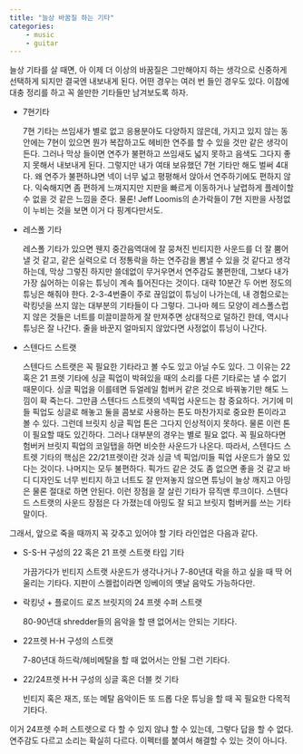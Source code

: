 ```yaml
---
title: "늘상 바꿈질 하는 기타"
categories:
    - music
    - guitar
---
```


늘상 기타를 살 때면, 아 이제 더 이상의 바꿈질은 그만해야지 하는 생각으로 신중하게 선택하게 되지만 결국엔 내보내게 된다. 어떤 경우는 여러 번 들인 경우도 있다. 이참에 대충 정리를 하고 꼭 쓸만한 기타들만 남겨보도록 하자.

- 7현기타

   7현 기타는 쓰임새가 별로 없고 응용분야도 다양하지 않은데, 가지고 있지 않는 동안에는 7현이 있으면 뭔가 복잡하고도 헤비한 연주를 할 수 있을 것만 같은 생각이 든다. 그러나 막상 들이면 연주가 불편하고 쓰임새도 넓지 못하고 음색도 그다지 좋지 못해서 내보내게 된다. 그렇지만 내가 여태 보유했던 7현 기타만 해도 벌써 4대다. 왜 연주가 불편하냐면 넥이 너무 넓고 평평해서 앉아서 연주하기에도 편하지 않다. 익숙해지면 좀 편하게 느껴지지만 지판을 빠르게 이동하거나 날렵하게 플레이할 수 없을 것 같은 느낌을 준다. 물론! Jeff Loomis의 손가락들이 7현 지판을 사정없이 누비는 것을 보면 이거 다 핑계다만서도.

- 레스폴 기타

   레스폴 기타가 있으면 웬지 중간음역대에 잘 뭉쳐진 빈티지한 사운드를 더 잘 뿜어낼 것 같고, 같은 실력으로 더 정통락을 하는 연주감을 뽐낼 수 있을 것 같다고 생각하는데, 막상 그렇진 하지만 쓸데없이 무거우면서 연주감도 불편한데, 그보다 내가 가장 싫어하는 이유는 튜닝이 계속 틀어진다는 것이다. 대략 10분간 두 어번 정도의 튜닝은 해줘야 한다. 2-3-4번줄이 주로 끊임없이 튜닝이 나가는데, 내 경험으로는 락킹넛을 쓰지 않는 대부분의 기타들이 다 그렇다. 그나마 헤드 모양이 레스폴스럽지 않은 것들은 너트를 미끌미끌하게 잘 만져주면 상대적으로 덜하긴 한데, 역시나 튜닝은 잘 나간다. 줄을 바꾼지 얼마되지 않았다면 사정없이 튜닝이 나간다. 

- 스텐다드 스트랫

   스텐다드 스트랫은 꼭 필요한 기타라고 볼 수도 있고 아닐 수도 있다. 그 이유는 22 혹은 21 프렛 기타에 싱글 픽업이 박혀있을 때의 소리를 다른 기타로는 낼 수 없기 때문이다. 싱글 픽업을 이를테면 듀얼레일 험버커 같은 것으로 바꿔놓기만 해도 느낌이 확 죽는다. 그만큼 스텐다드 스트렛의 넥픽업 사운드는 참 중요하다. 거기에 미들 픽업도 싱글로 해놓고 둘을 콤보로 사용하는 톤도 마찬가지로 중요한 톤이라고 볼 수 있다. 그런데 브릿지 싱글 픽업 톤은 그다지 인상적이지 못하다. 물론 이런 톤이 필요할 때도 있긴하다. 그러나 대부분의 경우는 별로 필요 없다. 꼭 필요하다면 험버커 브릿지 픽업의 코일탭을 하면 비슷한 사운드가 나온다. 따라서, 스텐다드 스트렛 기타의 핵심은 22/21프렛이란 것과 싱글 넥 픽업/미들 픽업 사운드가 쓸모 있다는 것이다. 나머지는 모두 불편하다. 픽가드 같은 것도 좀 없으면 좋을 것 같고 바디 디자인도 너무 빈티지 하고 너트도 잘 만져놓지 않으면 튜닝이 늘상 깨지고 아밍은 물론 절대로 하면 안된다. 이런 장점을 잘 살린 기타가 뮤직맨 루크이다. 스텐다드 스트랫의 사운드 장점은 다 가졌는데 아밍도 잘 되고 브릿지 험버커를 쓰는 기타 말이다. 

그래서, 앞으로 죽을 때까지 꼭 갖추고 있어야 할 기타 라인업은 다음과 같다. 

- S-S-H 구성의 22 혹은 21 프렛 스트랫 타입 기타

   가끔가다가 빈티지 스트랫 사운드가 생각나거나 7-80년대 락을 하고 싶을 때 딱 어울리는 기타다. 지판이 스켈럽이라면 잉베이의 옛날 음악도 가능하다만.

- 락킹넛 + 플로이드 로즈 브릿지의 24 프렛 수퍼 스트랫

   80-90년대 shredder들의 음악을 할 땐 없어서는 안되는 기타다.

- 22프렛 H-H 구성의 스트랫

    7-80년대 하드락/헤비메탈을 할 때 없어서는 안될 그런 기타다.

- 22/24프렛 H-H 구성의 싱글 혹은 더블 컷 기타

    빈티지 혹은 재즈, 또는 메탈 음악이든 또 드롭 다운 튜닝을 할 때 꼭 필요한 다목적 기타다. 

이거 24프렛 수퍼 스트렛으로 다 할 수 있지 않냐 할 수 있는데, 그렇다 답을 할 수 없다. 연주감도 다르고 소리는 확실히 다르다. 이펙터를 붙여서 해결할 수 있는 것이 아니다. 

